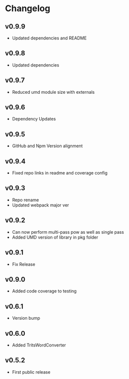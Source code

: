 # Changelog

## v0.9.9

* Updated dependencies and README

## v0.9.8

* Updated dependencies

## v0.9.7

* Reduced umd module size with externals

## v0.9.6

* Dependency Updates

## v0.9.5

* GitHub and Npm Version alignment

## v0.9.4

* Fixed repo links in readme and coverage config

## v0.9.3

* Repo rename
* Updated webpack major ver

## v0.9.2

* Can now perform multi-pass pow as well as single pass
* Added UMD version of library in pkg folder

## v0.9.1

* Fix Release

## v0.9.0

* Added code coverage to testing

## v0.6.1

* Version bump

## v0.6.0

* Added TritsWordConverter

## v0.5.2

* First public release
